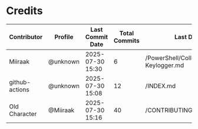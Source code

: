 # Credits

| Contributor | Profile | Last Commit Date | Total Commits | Last Description/Path |
|-------------|---------|------------------|----------------|-------------------------|
| Miiraak | @unknown | 2025-07-30 15:30 | 6 | /PowerShell/Collection/Keylogging/Invoke-Keylogger.md |
| github-actions | @unknown | 2025-07-30 15:08 | 12 | /INDEX.md |
| Old Character | @Miiraak | 2025-07-30 15:16 | 40 | /CONTRIBUTING.md |

<!-- This file is automatically updated by workflow. Additions will appear below. -->
